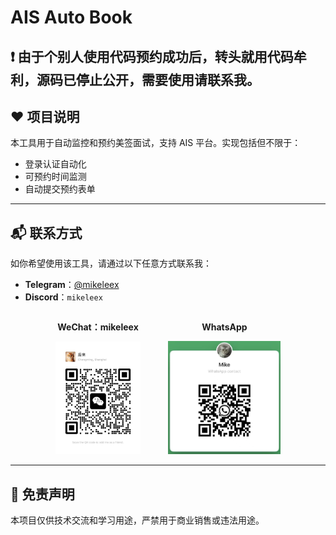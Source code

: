 # AIS Auto Book

## **❗️ 由于个别人使用代码预约成功后，转头就用代码牟利，源码已停止公开，需要使用请联系我。**

## ❤️ 项目说明

本工具用于自动监控和预约美签面试，支持 AIS 平台。实现包括但不限于：

-   登录认证自动化
-   可预约时间监测
-   自动提交预约表单

---

## 📬 联系方式

如你希望使用该工具，请通过以下任意方式联系我：

-   **Telegram**：[@mikeleex](https://t.me/mikeleex)
-   **Discord**：`mikeleex`

<div align="center">
  <div style="display: inline-block; text-align: center; margin-right: 40px;">
    <p><strong>WeChat：mikeleex</strong></p>
    <img src="./images/wechat.jpg" alt="WeChat QR" height="180" />
  </div>
  <div style="display: inline-block; text-align: center;">
    <p><strong>WhatsApp</strong></p>
    <img src="./images/whatsapp.png" alt="WhatsApp QR" width="180" />
  </div>
</div>

---

## 🛑 免责声明

本项目仅供技术交流和学习用途，严禁用于商业销售或违法用途。
